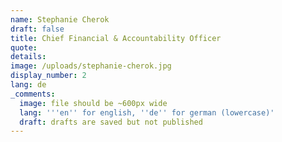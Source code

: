 ```yaml
---
name: Stephanie Cherok
draft: false
title: Chief Financial & Accountability Officer
quote:
details:
image: /uploads/stephanie-cherok.jpg
display_number: 2
lang: de
_comments:
  image: file should be ~600px wide
  lang: '''en'' for english, ''de'' for german (lowercase)'
  draft: drafts are saved but not published
---
```


